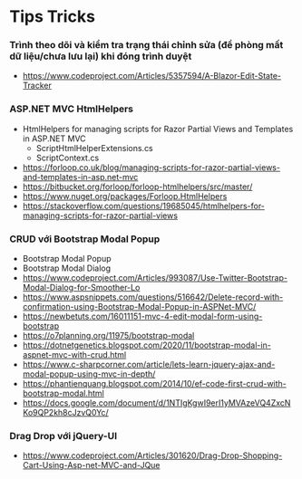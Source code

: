 # Tips Tricks

### Trình theo dõi và kiểm tra trạng thái chỉnh sửa (đề phòng mất dữ liệu/chưa lưu lại) khi đóng trình duyệt
+ https://www.codeproject.com/Articles/5357594/A-Blazor-Edit-State-Tracker

### ASP.NET MVC HtmlHelpers
+ HtmlHelpers for managing scripts for Razor Partial Views and Templates in ASP.NET MVC
  + ScriptHtmlHelperExtensions.cs
  + ScriptContext.cs
+ https://forloop.co.uk/blog/managing-scripts-for-razor-partial-views-and-templates-in-asp.net-mvc
+ https://bitbucket.org/forloop/forloop-htmlhelpers/src/master/
+ https://www.nuget.org/packages/Forloop.HtmlHelpers
+ https://stackoverflow.com/questions/19685045/htmlhelpers-for-managing-scripts-for-razor-partial-views

### CRUD với Bootstrap Modal Popup
+ Bootstrap Modal Popup
+ Bootstrap Modal Dialog
+ https://www.codeproject.com/Articles/993087/Use-Twitter-Bootstrap-Modal-Dialog-for-Smoother-Lo
+ https://www.aspsnippets.com/questions/516642/Delete-record-with-confirmation-using-Bootstrap-Modal-Popup-in-ASPNet-MVC/
+ https://newbetuts.com/16011151-mvc-4-edit-modal-form-using-bootstrap
+ https://o7planning.org/11975/bootstrap-modal
+ https://dotnetgenetics.blogspot.com/2020/11/bootstrap-modal-in-aspnet-mvc-with-crud.html
+ https://www.c-sharpcorner.com/article/lets-learn-jquery-ajax-and-modal-popup-using-mvc-in-depth/
+ https://phantienquang.blogspot.com/2014/10/ef-code-first-crud-with-bootstrap-modal.html
+ https://docs.google.com/document/d/1NTIgKgwI9erI1yMVAzeVQ4ZxcNKo9QP2kh8cJzvQ0Yc/

### Drag Drop với jQuery-UI
+ https://www.codeproject.com/Articles/301620/Drag-Drop-Shopping-Cart-Using-Asp-net-MVC-and-JQue
